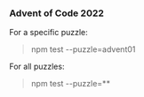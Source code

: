 
### Advent of Code 2022

For a specific puzzle:
> npm test --puzzle=advent01

For all puzzles:
> npm test --puzzle=**
